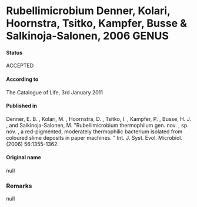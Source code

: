 Rubellimicrobium Denner, Kolari, Hoornstra, Tsitko, Kampfer, Busse & Salkinoja-Salonen, 2006 GENUS
=======

#### Status
ACCEPTED

#### According to
The Catalogue of Life, 3rd January 2011

#### Published in
Denner, E. B. , Kolari, M. , Hoornstra, D. , Tsitko, I. , Kampfer, P. , Busse, H. J. , and Salkinoja-Salonen, M. "Rubellimicrobium thermophilum gen. nov. , sp. nov. , a red-pigmented, moderately thermophilic bacterium isolated from coloured slime deposits in paper machines. " Int. J. Syst. Evol. Microbiol. (2006) 56:1355-1362.

#### Original name
null

### Remarks
null